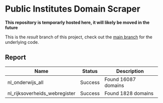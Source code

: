 # Public Institutes Domain Scraper

**This repository is temporarly hosted here, it will likely be moved in the future**

This is the *result* branch of this project, check out the [main branch](https://github.com/jorants/public-institutes-domain-scraper/tree/main) for the underlying code.



## Report

| Name                          | Status   | Description         |
|-------------------------------|----------|---------------------|
| nl_onderwijs_all              | Success  | Found 16087 domains |
| nl_rijksoverheids_webregister | Success  | Found 1828 domains  |